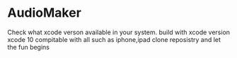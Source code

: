# AudioMaker
Check what xcode verson available in your system.
build with xcode version xcode 10 compitable with all such as iphone,ipad
clone reposistry and let the fun begins
